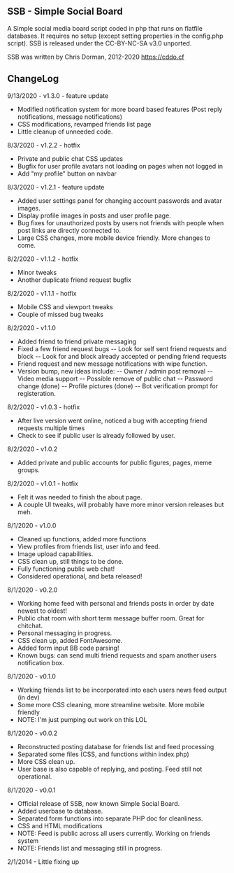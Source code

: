 SSB - Simple Social Board
----
A Simple social media board script coded in php that runs on flatfile databases. It requires 
no setup (except setting properties in the config.php script). SSB is released 
under the CC-BY-NC-SA v3.0 unported.

SSB was written by Chris Dorman, 2012-2020 <https://cddo.cf>


ChangeLog
----
9/13/2020 - v1.3.0 - feature update
* Modified notification system for more board based features (Post reply notifications, message notifications)
* CSS modifications, revamped friends list page
* Little cleanup of unneeded code.

8/3/2020 - v1.2.2 - hotfix
* Private and public chat CSS updates
* Bugfix for user profile avatars not loading on pages when not logged in
* Add "my profile" button on navbar

8/3/2020 - v1.2.1 - feature update
* Added user settings panel for changing account passwords and avatar images.
* Display profile images in posts and user profile page.
* Bug fixes for unauthorized posts by users not friends with people when post links are directly connected to.
* Large CSS changes, more mobile device friendly. More changes to come.

8/2/2020 - v1.1.2 - hotfix
* Minor tweaks
* Another duplicate friend request bugfix

8/2/2020 - v1.1.1 - hotfix
* Mobile CSS and viewport tweaks
* Couple of missed bug tweaks

8/2/2020 - v1.1.0
* Added friend to friend private messaging
* Fixed a few friend request bugs
   -- Look for self sent friend requests and block
   -- Look for and block already accepted or pending friend requests
* Friend request and new message notifications with wipe function.
* Version bump, new ideas include:
   -- Owner / admin post removal
   -- Video media support
   -- Possible remove of public chat
   -- Password change (done)
   -- Profile pictures (done)
   -- Bot verification prompt for registeration.

8/2/2020 - v1.0.3 - hotfix
* After live version went online, noticed a bug with accepting friend requests multiple times
* Check to see if public user is already followed by user.

8/2/2020 - v1.0.2
* Added private and public accounts for public figures, pages, meme groups.

8/2/2020 - v1.0.1 - hotfix
* Felt it was needed to finish the about page.
* A couple UI tweaks, will probably have more minor version releases but meh.

8/1/2020 - v1.0.0
* Cleaned up functions, added more functions
* View profiles from friends list, user info and feed.
* Image upload capabilities.
* CSS clean up, still things to be done.
* Fully functioning public web chat!
* Considered operational, and beta released!

8/1/2020 - v0.2.0
* Working home feed with personal and friends posts in order by date newest to oldest!
* Public chat room with short term message buffer room. Great for chitchat.
* Personal messaging in progress.
* CSS clean up, added FontAwesome.
* Added form input BB code parsing!
* Known bugs: can send multi friend requests and spam another users notification box.

8/1/2020 - v0.1.0
* Working friends list to be incorporated into each users news feed output (in dev)
* Some more CSS cleaning, more streamline website. More mobile friendly 
* NOTE: I'm just pumping out work on this LOL

8/1/2020 - v0.0.2
* Reconstructed posting database for friends list and feed processing
* Separated some files (CSS, and functions within index.php)
* More CSS clean up.
* User base is also capable of replying, and posting. Feed still not operational.

8/1/2020 - v0.0.1
* Official release of SSB, now known Simple Social Board.
* Added userbase to database.
* Separated form functions into separate PHP doc for cleanliness.
* CSS and HTML modifications
* NOTE: Feed is public across all users currently. Working on friends system
* NOTE: Friends list and messaging still in progress.

2/1/2014 -
	Little fixing up
